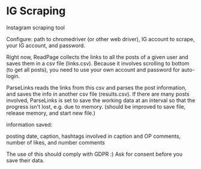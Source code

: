 # IG Scraping

Instagram scraping tool

Configure: path to chromedriver (or other web driver), IG account to scrape, your IG account, and password.

Right now, ReadPage collects the links to all the posts of a given user and saves them in a csv file (links.csv). Because it involves scrolling to bottom (to get all posts), you need to use your own account and password for auto-login. 

ParseLinks reads the links from this csv and parses the post information, and saves the info in another csv file (results.csv). If there are many posts involved, ParseLinks is set to save the working data at an interval so that the progress isn't lost, e.g. due to memory. (should be improved to save file, release memory, and start new file.)

information saved:

posting date, caption, hashtags involved in caption and OP comments, number of likes, and number comments

The use of this should comply with GDPR :) Ask for consent before you save their data.
